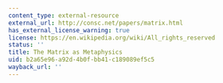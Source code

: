 ```yaml
---
content_type: external-resource
external_url: http://consc.net/papers/matrix.html
has_external_license_warning: true
license: https://en.wikipedia.org/wiki/All_rights_reserved
status: ''
title: The Matrix as Metaphysics
uid: b2a65e96-a92d-4b0f-bb41-c189089ef5c5
wayback_url: ''
---
```

